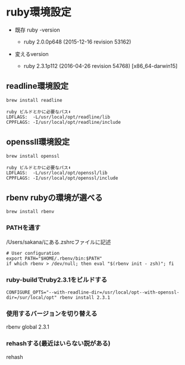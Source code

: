 # ruby環境設定

* 既存 ruby -version
    * ruby 2.0.0p648 (2015-12-16 revision 53162)

* 変えるversion
    * ruby 2.3.1p112 (2016-04-26 revision 54768) [x86_64-darwin15]

## readline環境設定
`brew install readline`

```
ruby ビルドとかに必要なパス⬇︎
LDFLAGS:  -L/usr/local/opt/readline/lib
CPPFLAGS: -I/usr/local/opt/readline/include
```

## openssll環境設定
`brew install openssl`

```
ruby ビルドとかに必要なパス⬇︎
LDFLAGS:  -L/usr/local/opt/openssl/lib
CPPFLAGS: -I/usr/local/opt/openssl/include
```


## rbenv rubyの環境が選べる
`brew install rbenv`

### PATHを通す
/Users/sakana/にある.zshrcファイルに記述

```
# User configuration
export PATH="$HOME/.rbenv/bin:$PATH" 
if which rbenv > /dev/null; then eval "$(rbenv init - zsh)"; fi
```

### ruby-buildでruby2.3.1をビルドする
`CONFIGURE_OPTS="--with-readline-dir=/usr/local/opt--with-openssl-dir=/sur/local/opt" rbenv install 2.3.1`

### 使用するバージョンを切り替える
rbenv global 2.3.1

### rehashする(最近はいらない説がある)
rehash